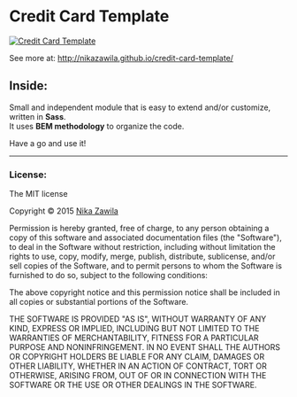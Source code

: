 # Credit Card Template

[![Credit Card Template](https://raw.githubusercontent.com/nikazawila/credit-card-template/master/preview.jpg)](http://nikazawila.github.io/credit-card-template/)

See more at: http://nikazawila.github.io/credit-card-template/

## Inside:

Small and independent module that is easy to extend and/or customize, written in **Sass**.  
It uses **BEM methodology** to organize the code.

Have a go and use it!

---

### License:

The MIT license

Copyright &copy; 2015 [Nika Zawila](http://nikazawila.com)

Permission is hereby granted, free of charge, to any person obtaining a copy of this software and associated documentation files (the "Software"), to deal in the Software without restriction, including without limitation the rights to use, copy, modify, merge, publish, distribute, sublicense, and/or sell copies of the Software, and to permit persons to whom the Software is furnished to do so, subject to the following conditions:

The above copyright notice and this permission notice shall be included in all copies or substantial portions of the Software.

THE SOFTWARE IS PROVIDED "AS IS", WITHOUT WARRANTY OF ANY KIND, EXPRESS OR IMPLIED, INCLUDING BUT NOT LIMITED TO THE WARRANTIES OF MERCHANTABILITY, FITNESS FOR A PARTICULAR PURPOSE AND NONINFRINGEMENT. IN NO EVENT SHALL THE AUTHORS OR COPYRIGHT HOLDERS BE LIABLE FOR ANY CLAIM, DAMAGES OR OTHER LIABILITY, WHETHER IN AN ACTION OF CONTRACT, TORT OR OTHERWISE, ARISING FROM, OUT OF OR IN CONNECTION WITH THE SOFTWARE OR THE USE OR OTHER DEALINGS IN THE SOFTWARE.
